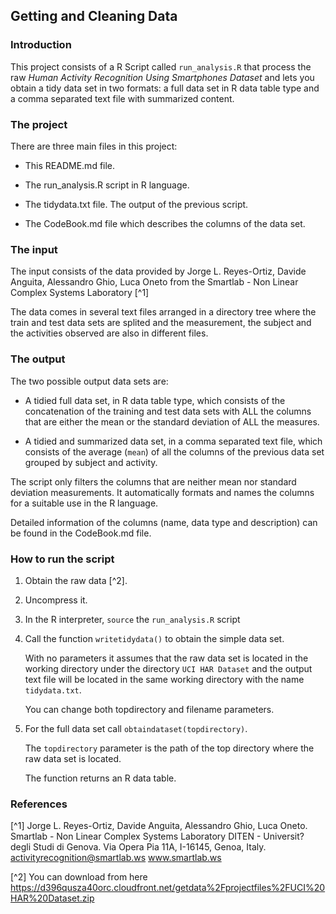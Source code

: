 ## Getting and Cleaning Data

### Introduction

This project consists of a R Script called `run_analysis.R` that
process the raw _Human Activity Recognition Using Smartphones Dataset_
and lets you obtain a tidy data set in two formats: a full data set
in R data table type and a comma separated text file with summarized
content.

### The project

There are three main files in this project:

* This README.md file.

* The run_analysis.R script in R language.

* The tidydata.txt file. The output of the previous script.

* The CodeBook.md file which describes the columns of the data set.

### The input

The input consists of the data provided by Jorge L. Reyes-Ortiz, Davide Anguita, Alessandro Ghio, Luca Oneto from the Smartlab - Non Linear Complex
Systems Laboratory [^1]

The data comes in several text files arranged in a directory tree
where the train and test data sets are splited and the measurement,
the subject and the activities observed are also in different files.

### The output

The two possible output data sets are:

* A tidied full data set, in R data table type, which consists of
the concatenation of the training and test data sets with ALL the
columns that are either the mean or the standard deviation of ALL
the measures.

* A tidied and summarized data set, in a comma separated text
file, which consists of the average (`mean`) of all the columns
of the previous data set grouped by subject and activity.

The script only filters the columns that are neither mean nor
standard deviation measurements. It automatically formats and
names the columns for a suitable use in the R language.

Detailed information of the columns (name, data
type and description) can be found in the CodeBook.md
file.

### How to run the script

1. Obtain the raw data [^2].

2. Uncompress it.

3. In the R interpreter, `source` the `run_analysis.R` script

4. Call the function `writetidydata()` to obtain the simple data set.

    With no parameters it assumes that the raw data set is
    located in the working directory under the directory
    `UCI HAR Dataset` and the output text file will be located
    in the same working directory with the name `tidydata.txt`.
    
    You can change both topdirectory and filename parameters.
    
5. For the full data set call `obtaindataset(topdirectory)`.

    The `topdirectory` parameter is the path of the top directory
    where the raw data set is located.

    The function returns an R data table.


### References

[^1] Jorge L. Reyes-Ortiz, Davide Anguita, Alessandro Ghio, Luca Oneto.
Smartlab - Non Linear Complex Systems Laboratory
DITEN - Universit? degli Studi di Genova.
Via Opera Pia 11A, I-16145, Genoa, Italy.
activityrecognition@smartlab.ws
www.smartlab.ws

[^2] You can download from here https://d396qusza40orc.cloudfront.net/getdata%2Fprojectfiles%2FUCI%20HAR%20Dataset.zip



